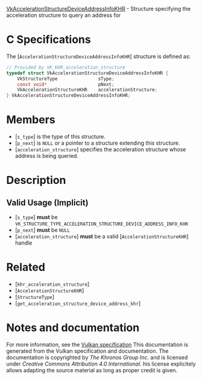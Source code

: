 [VkAccelerationStructureDeviceAddressInfoKHR](https://www.khronos.org/registry/vulkan/specs/1.3-extensions/man/html/VkAccelerationStructureDeviceAddressInfoKHR.html) - Structure specifying the acceleration structure to query an address for

# C Specifications
The [`AccelerationStructureDeviceAddressInfoKHR`] structure is defined
as:
```c
// Provided by VK_KHR_acceleration_structure
typedef struct VkAccelerationStructureDeviceAddressInfoKHR {
    VkStructureType               sType;
    const void*                   pNext;
    VkAccelerationStructureKHR    accelerationStructure;
} VkAccelerationStructureDeviceAddressInfoKHR;
```

# Members
- [`s_type`] is the type of this structure.
- [`p_next`] is `NULL` or a pointer to a structure extending this structure.
- [`acceleration_structure`] specifies the acceleration structure whose address is being queried.

# Description
## Valid Usage (Implicit)
-  [`s_type`] **must**  be `VK_STRUCTURE_TYPE_ACCELERATION_STRUCTURE_DEVICE_ADDRESS_INFO_KHR`
-  [`p_next`] **must**  be `NULL`
-  [`acceleration_structure`] **must**  be a valid [`AccelerationStructureKHR`] handle

# Related
- [`khr_acceleration_structure`]
- [`AccelerationStructureKHR`]
- [`StructureType`]
- [`get_acceleration_structure_device_address_khr`]

# Notes and documentation
For more information, see the [Vulkan specification](https://www.khronos.org/registry/vulkan/specs/1.3-extensions/html/vkspec.html)
This documentation is generated from the Vulkan specification and documentation.
The documentation is copyrighted by *The Khronos Group Inc.* and is licensed under *Creative Commons Attribution 4.0 International*.
his license explicitely allows adapting the source material as long as proper credit is given.
        
